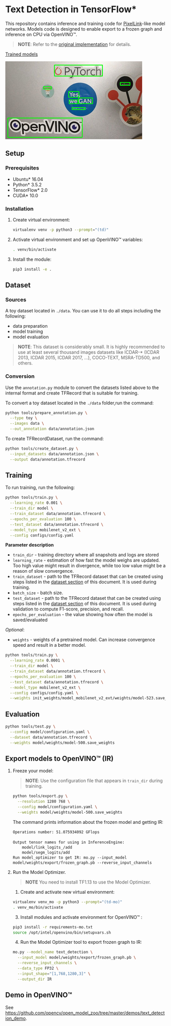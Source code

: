 # Text Detection in TensorFlow*

This repository contains inference and training code for [PixelLink](https://arxiv.org/abs/1801.01315)-like model
networks. Models code is designed to enable export to a frozen graph and inference on CPU via OpenVINO™.

> **NOTE**: Refer to the [original implementation](https://github.com/ZJULearning/pixel_link) for details.

[Trained models](https://download.01.org/opencv/openvino_training_extensions/models/text_detection/text_detection.tar.gz)

![](text-detection.jpg)

## Setup

### Prerequisites

* Ubuntu\* 16.04
* Python\* 3.5.2
* TensorFlow\* 2.0
* CUDA\* 10.0

### Installation

1. Create virtual environment:
    ```bash
    virtualenv venv -p python3 --prompt="(td)"
    ```

2. Activate virtual environment and set up OpenVINO™ variables:
    ```bash
    . venv/bin/activate
    ```

3. Install the module:
    ```bash
    pip3 install -e .
    ```

## <a name="Dataset"> Dataset </a>

### Sources

A toy dataset located in `./data`. You can use it to do all steps including the following:
* data preparation
* model training
* model evaluation

> **NOTE**: This dataset is considerably small. It is highly recommended to use at least several thousand images datasets like ICDAR-* (ICDAR 2013, ICDAR 2015, ICDAR 2017, ...), COCO-TEXT, MSRA-TD500, and others.

### Conversion

Use the `annotation.py` module to convert the datasets listed above to the internal format and create TFRecord that is suitable for training.

To convert a toy dataset located in the `./data` folder,run the command:

```bash
python tools/prepare_annotation.py \
  --type toy \
  --images data \
  --out_annotation data/annotation.json
```

To create TFRecordDataset, run the command:

```bash
python tools/create_dataset.py \
  --input_datasets data/annotation.json \
  --output data/annotation.tfrecord
```

## Training

To run training, run the following:
```bash
python tools/train.py \
  --learning_rate 0.001 \
  --train_dir model \
  --train_dataset data/annotation.tfrecord \
  --epochs_per_evaluation 100 \
  --test_dataset data/annotation.tfrecord \
  --model_type mobilenet_v2_ext \
  --config configs/config.yaml
```
**Parameter description**
* `train_dir` - training directory where all snapshots and logs are stored
* `learning_rate` - estimation of how fast the model weighs are updated. Too high value might result in divergence, while too low value might be a reason of slow convergence.
* `train_dataset` - path to the TFRecord dataset that can be created using steps listed in the [dataset section](#Dataset) of this document. It is used during training.
* `batch_size` - batch size.
* `test_dataset` - path to the TFRecord dataset that can be created using steps listed in the [dataset section](#Dataset) of this document. It is used during validation to compute F1-score, precision, and recall.
* `epochs_per_evaluation` - the value showing how often the model is saved/evaluated

*Optional*:
* `weights` - weights of a pretrained model. Can increase convergence speed and result in a better model.

```bash
python tools/train.py \
  --learning_rate 0.0001 \
  --train_dir model \
  --train_dataset data/annotation.tfrecord \
  --epochs_per_evaluation 100 \
  --test_dataset data/annotation.tfrecord \
  --model_type mobilenet_v2_ext \
  --config configs/config.yaml \
  --weights init_weights/model_mobilenet_v2_ext/weights/model-523.save_weights
```

## Evaluation

```bash
python tools/test.py \
  --config model/configuration.yaml \
  --dataset data/annotation.tfrecord \
  --weights model/weights/model-500.save_weights
```

## Export models to OpenVINO™ (IR)

1. Freeze your model:
    > **NOTE**: Use the configuration file that appears in `train_dir` during training.

    ```bash
    python tools/export.py \
      --resolution 1280 768 \
      --config model/configuration.yaml \
      --weights model/weights/model-500.save_weights
    ```

    The command prints information about the frozen model and getting IR:

    ```
    Operations number: 51.075934092 GFlops

    Output tensor names for using in InferenceEngine:
        model/link_logits_/add
        model/segm_logits/add
    Run model_optimizer to get IR: mo.py --input_model model/weights/export/frozen_graph.pb --reverse_input_channels
    ```

2. Run the Model Optimizer.

    > **NOTE** You need to install TF1.13 to use the Model Optimizer.

    1. Create and activate new virtual environment:
    ```bash
    virtualenv venv_mo -p python3 --prompt="(td-mo)"
    . venv_mo/bin/activate
    ```

    3. Install modules and activate environment for OpenVINO™ :
    ```bash
    pip3 install -r requirements-mo.txt
    source /opt/intel/openvino/bin/setupvars.sh
    ```

    4. Run the Model Optimizer tool to export frozen graph to IR:
    ```bash
    mo.py --model_name text_detection \
      --input_model model/weights/export/frozen_graph.pb \
      --reverse_input_channels \
      --data_type FP32 \
      --input_shape="[1,768,1280,3]" \
      --output_dir IR
    ```

## Demo in OpenVINO™

See https://github.com/opencv/open_model_zoo/tree/master/demos/text_detection_demo.
